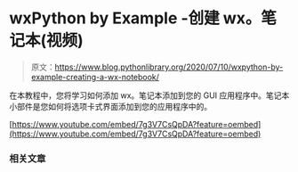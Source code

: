 # wxPython by Example -创建 wx。笔记本(视频)

> 原文：<https://www.blog.pythonlibrary.org/2020/07/10/wxpython-by-example-creating-a-wx-notebook/>

在本教程中，您将学习如何添加 wx。笔记本添加到您的 GUI 应用程序中。笔记本小部件是您如何将选项卡式界面添加到您的应用程序中的。

[https://www.youtube.com/embed/7g3V7CsQpDA?feature=oembed](https://www.youtube.com/embed/7g3V7CsQpDA?feature=oembed)

### 相关文章